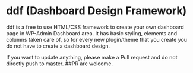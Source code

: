 # ddf (Dashboard Design Framework)
ddf is a free to use HTML/CSS framework to create your own dashboard page in WP-Admin Dashboard area.
It has basic styling, elements and columns taken care of, so for every new plugin/theme that you create you do not have to create a dashboard design.

If you want to update anything, please make a Pull request and do not directly push to master.
##PR are welcome.
